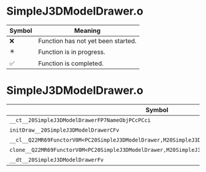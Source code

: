 # SimpleJ3DModelDrawer.o
| Symbol | Meaning 
| ------------- | ------------- 
| :x: | Function has not yet been started. 
| :eight_pointed_black_star: | Function is in progress. 
| :white_check_mark: | Function is completed. 


# SimpleJ3DModelDrawer.o
| Symbol | Decompiled? |
| ------------- | ------------- |
| `__ct__20SimpleJ3DModelDrawerFP7NameObjPCcPCci` | :x: |
| `initDraw__20SimpleJ3DModelDrawerCFv` | :x: |
| `__cl__Q22MR69FunctorV0M<PC20SimpleJ3DModelDrawer,M20SimpleJ3DModelDrawerFPCvPCv_v>CFv` | :x: |
| `clone__Q22MR69FunctorV0M<PC20SimpleJ3DModelDrawer,M20SimpleJ3DModelDrawerFPCvPCv_v>CFP7JKRHeap` | :x: |
| `__dt__20SimpleJ3DModelDrawerFv` | :x: |
